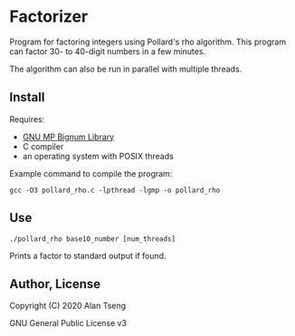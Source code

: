 # Factorizer
Program for factoring integers using Pollard's rho algorithm.
This program can factor 30- to 40-digit numbers in a few minutes.

The algorithm can also be run in parallel with multiple threads.

## Install
Requires:
- [GNU MP Bignum Library](https://gmplib.org/)
- C compiler
- an operating system with POSIX threads

Example command to compile the program:

`gcc -O3 pollard_rho.c -lpthread -lgmp -o pollard_rho`

## Use
`./pollard_rho base10_number [num_threads]`

Prints a factor to standard output if found.

## Author, License
Copyright (C) 2020  Alan Tseng

GNU General Public License v3
